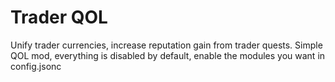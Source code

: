 # Trader QOL
Unify trader currencies, increase reputation gain from trader quests.
Simple QOL mod, everything is disabled by default, enable the modules you want in config.jsonc
